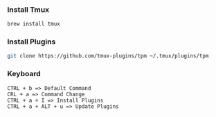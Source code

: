 ### Install Tmux

```bash
brew install tmux
```

### Install Plugins
```bash
git clone https://github.com/tmux-plugins/tpm ~/.tmux/plugins/tpm
```

### Keyboard

```
CTRL + b => Default Command
CRL + a => Command Change
CTRL + a + I => Install Plugins
CTRL + a + ALT + u => Update Plugins
```